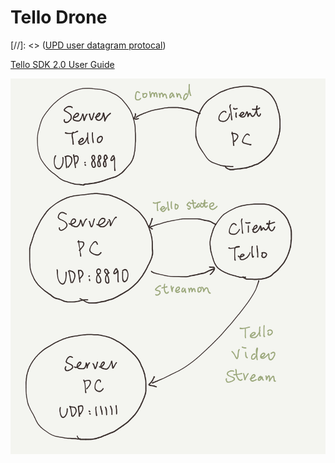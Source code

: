 # Tello Drone

[//]: <> ([UPD user datagram protocal](https://www.notion.so/UPD-user-datagram-protocal-01cef28d42444222aa64769bbbac6022))

[Tello SDK 2.0 User Guide](https://dl-cdn.ryzerobotics.com/downloads/Tello/Tello%20SDK%202.0%20User%20Guide.pdf)

![IMG_2472.jpg](IMG_2472.jpg)
